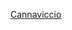 <a href="http://apily.io/slidify?md=https://raw.github.com/cvdlab-bio/webindex/blob/cannaviccio_dev_branch/slides%20Cannaviccio/2013-04-18/2013-04-18.md">Cannaviccio</a>
